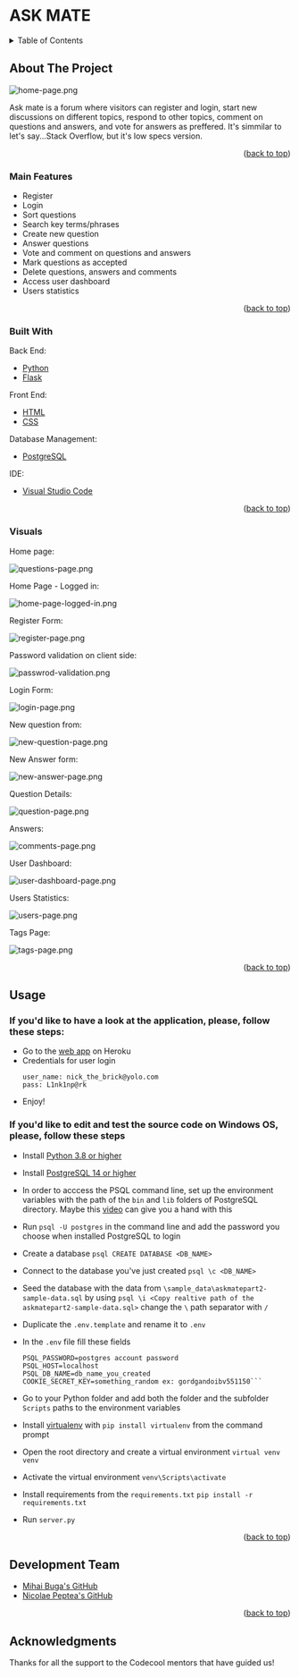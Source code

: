 <div id="top"></div>

# ASK MATE

<!-- TABLE OF CONTENTS -->
<details>
  <summary>Table of Contents</summary>
  <ol>
    <li>
      <a href="#about-the-project">About The Project</a>
      <ul>
        <li><a href="#main-features">Main Features</a></li>
        <li><a href="#built-with">Built With</a></li>
        <li><a href="#visuals">Visuals</a></li>
      </ul>
    </li>
    <li><a href="#usage">Usage</a></li>
    <li><a href="#development-team">Development Team</a></li>
    <li><a href="#acknowledgments">Acknowledgments</a></li>
  </ol>
</details>



<!-- ABOUT THE PROJECT -->
## About The Project

![home-page.png][home-page]

Ask mate is a forum where visitors can register and login, start new discussions on different topics, respond to other topics, comment on questions and answers, and vote for answers as preffered. It's simmilar to let's say...Stack Overflow, but it's low specs version.

<p align="right">(<a href="#top">back to top</a>)</p>


### Main Features

- Register
- Login
- Sort questions
- Search key terms/phrases
- Create new question
- Answer questions
- Vote and comment on questions and answers
- Mark questions as accepted
- Delete questions, answers and comments
- Access user dashboard
- Users statistics


<p align="right">(<a href="#top">back to top</a>)</p>

### Built With

Back End:
* [Python][python]
* [Flask][flask]

Front End:
* [HTML][html]
* [CSS][css]

Database Management:
* [PostgreSQL][postgres]

IDE:
* [Visual Studio Code][visual-studio-code]

<p align="right">(<a href="#top">back to top</a>)</p>



### Visuals

Home page:

![questions-page.png][home-page]

Home Page - Logged in:

![home-page-logged-in.png][home-page-logged-in]

Register Form:

![register-page.png][register-page]

Password validation on client side:

![passwrod-validation.png][password-validation]

Login Form:

![login-page.png][login-page]


New question from:

![new-question-page.png][new-question-page]

New Answer form:

![new-answer-page.png][new-answer-page]

Question Details:

![question-page.png][question-page]

Answers:

![comments-page.png][comments-page]

User Dashboard:

![user-dashboard-page.png][user-dashboard-page]

Users Statistics:

![users-page.png][users-page]

Tags Page:

![tags-page.png][tags-page]




<p align="right">(<a href="#top">back to top</a>)</p>


<!-- USAGE EXAMPLES -->
## Usage

### If you'd like to have a look at the application, please, follow these steps:

- Go to the [web app][heroku-app] on Heroku
- Credentials for user login
	```
	user_name: nick_the_brick@yolo.com
	pass: L1nk1np@rk
	``` 
- Enjoy!

### If you'd like to edit and test the source code on Windows OS, please, follow these steps

- Install [Python 3.8 or higher][python]
 
- Install [PostgreSQL 14 or higher][postgres]

- In order to acccess the PSQL command line, set up the environment variables with the path of the `bin` and `lib` folders of PostgreSQL directory. Maybe this [video][set-postgres-env-vars] can give you a hand with this

- Run `psql -U postgres` in the command line and add the password you choose when installed PostgreSQL to login
- Create a database `psql CREATE DATABASE <DB_NAME>`
- Connect to the database you've just created `psql \c <DB_NAME>`
- Seed the database with the data from `\sample_data\askmatepart2-sample-data.sql` by using `psql \i <Copy realtive path of the askmatepart2-sample-data.sql>` change the `\` path separator with `/`
- Duplicate the `.env.template` and rename it to `.env`
- In the `.env` file fill these fields
	```PSQL_USER_NAME=postgres account
	PSQL_PASSWORD=postgres account password
	PSQL_HOST=localhost
	PSQL_DB_NAME=db_name_you_created 
	COOKIE_SECRET_KEY=something_random ex: gordgandoibv551150``` 
- Go to your Python folder and add both the folder and the subfolder `Scripts` paths to the environment variables
- Install [virtualenv][virtualenv] with `pip install virtualenv` from the command prompt
- Open the root directory and create a virtual environment `virtual venv venv`
- Activate the virtual environment `venv\Scripts\activate`
- Install requirements from the `requirements.txt` `pip install -r requirements.txt`
- Run `server.py`

<p align="right">(<a href="#top">back to top</a>)</p>

## Development Team

* [Mihai Buga's GitHub][mihai-buga]
* [Nicolae Peptea's GitHub][nicolae-peptea]

<p align="right">(<a href="#top">back to top</a>)</p>

<!-- ACKNOWLEDGMENTS -->
## Acknowledgments

Thanks for all the support to the Codecool mentors that have guided us!


<!-- MARKDOWN LINKS & IMAGES -->
[postgres]: https://www.postgresql.org/
[python]: https://www.python.org/
[flask]: https://flask.palletsprojects.com/en/2.0.x/
[html]: https://html.com/
[css]: https://www.w3.org/Style/CSS/Overview.en.html
[visual-studio-code]: https://code.visualstudio.com/
[virtualenv]: https://pypi.org/project/virtualenv/

[mihai-buga]: https://github.com/mihaibuga
[nicolae-peptea]: https://github.com/Nicolae-Peptea

[heroku-app]:https://askmate09.herokuapp.com/

[home-page]: https://res.cloudinary.com/dqwtm9fw1/image/upload/v1642602800/AskMate/home-page_miro46.png
[questions-page]:https://res.cloudinary.com/dqwtm9fw1/image/upload/v1642602789/AskMate/question-page_lvo3kn.png
[register-page]: https://res.cloudinary.com/dqwtm9fw1/image/upload/v1642602789/AskMate/register-page_vorgp0.png
[login-page]: https://res.cloudinary.com/dqwtm9fw1/image/upload/v1642602800/AskMate/login-page_kz1cyl.png
[tags-page]: https://res.cloudinary.com/dqwtm9fw1/image/upload/v1642602789/AskMate/tags-page_d3s93e.png
[home-page-logged-in]: https://res.cloudinary.com/dqwtm9fw1/image/upload/v1642602800/AskMate/home-page-logged-in_e4lz1f.png
[new-question-page]: https://res.cloudinary.com/dqwtm9fw1/image/upload/v1642603336/AskMate/new_question_page_yxnw8w.png
[new-answer-page]: https://res.cloudinary.com/dqwtm9fw1/image/upload/v1642602800/AskMate/new-answer-page_o2bi10.png
[question-page]: https://res.cloudinary.com/dqwtm9fw1/image/upload/v1642604707/AskMate/question_page_odfvk0.png
[password-validation]:https://res.cloudinary.com/dqwtm9fw1/image/upload/v1642602930/AskMate/password_validation_ej4pv9.png

[comments-page]:https://res.cloudinary.com/dqwtm9fw1/image/upload/v1642604764/AskMate/comments_section_emlxjz.png
[user-dashboard-page]: https://res.cloudinary.com/dqwtm9fw1/image/upload/v1642602789/AskMate/user-dashboard-page_xhg3os.png
[users-page]: https://res.cloudinary.com/dqwtm9fw1/image/upload/v1642602789/AskMate/users-page_wkirhq.png
[set-postgres-env-vars]:https://www.youtube.com/watch?v=0CAzSXG6N8E&ab_channel=Chandra1947

